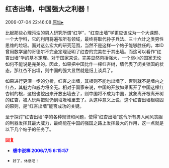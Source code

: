 ## 红杏出墙，中国强大之利器！
2006-07-04 22:46:08
[原址▸](http://www.fxgan.com/chan_time/2006_07_12/194.htm)


比起那些心理污浊的男人研究所谓“红学”，“红杏出墙”学更应该成为一个大课题、一个大学科，它的利用将遍布所有领域，最终将取代孙子兵法、三十六计之类男性思维的垃圾。面对这么宏大的研究范围，当然不是这样一个帖子能够胜任的。本ID曾用数学里的哥德尔不完全定理证明了红杏的完美在于其出墙。而这可以看作“红杏出墙”学的基本定理。对于国家来说，完美显然包括强大，一个弱小的国家无论如何不能说是完美的。因此，如果把中国比作一棵红杏树，墙代表了闭关锁国的状态，那红杏不出墙，则中国的强大显然就是纸上谈兵了。

如果进行更深一步的分析，红杏之出墙，其根则不能也出墙了，否则就不是墙内之红杏，其魅力和威力将全无。相对于国家来说，中国的开放如果离开了中国这棵红杏树的根，这根也挖出来开放出墙去了，则中国将不成为中国，就象离开根离开树的红杏，被人玩两把就仍到垃圾堆里去了。从这种意义上说，这个红杏出墙根稳固的原则，是“红杏出墙”能否成功的关键。

至于探讨“红杏出墙”学的各种规律和问题，使得“红杏出墙”这令所有男人闻风丧胆的利器发挥其最大威力，最终能在中国的强国之路上发挥最大的作用，这一点就是以下几个帖子的任务了。




**<font color='red'>回复</font>**


- **<font color='blue'>缠中说禅 2006/7/5 6:15:57</font>**
- ```
  好了，休息吧！
  ```
